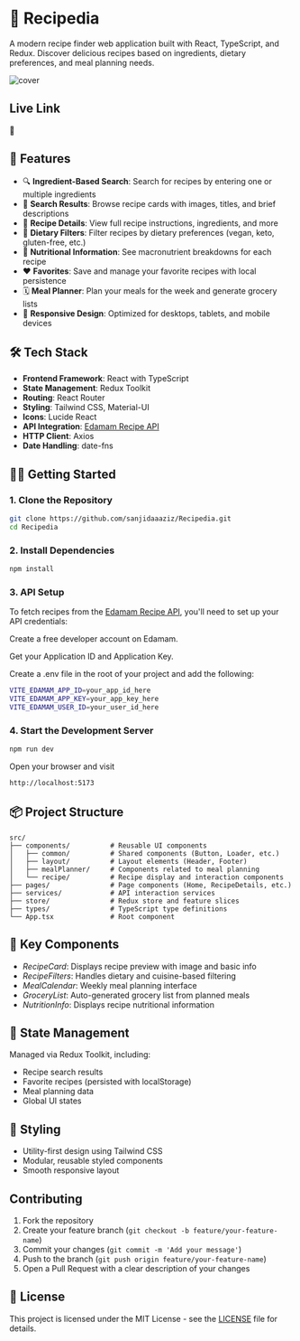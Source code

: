 # 🍳 Recipedia

A modern recipe finder web application built with React, TypeScript, and Redux. Discover delicious recipes based on ingredients, dietary preferences, and meal planning needs.

![cover](https://github.com/user-attachments/assets/75e97b67-76f4-48ec-a7dc-bcd5e5f51174)


## Live Link

🔗

## 🚀 Features

- 🔍 **Ingredient-Based Search**: Search for recipes by entering one or multiple ingredients
- 📄 **Search Results**: Browse recipe cards with images, titles, and brief descriptions
- 📖 **Recipe Details**: View full recipe instructions, ingredients, and more
- 🌿 **Dietary Filters**: Filter recipes by dietary preferences (vegan, keto, gluten-free, etc.)
- 🍎 **Nutritional Information**: See macronutrient breakdowns for each recipe
- ❤️ **Favorites**: Save and manage your favorite recipes with local persistence
- 🗓 **Meal Planner**: Plan your meals for the week and generate grocery lists
- 📱 **Responsive Design**: Optimized for desktops, tablets, and mobile devices

## 🛠 Tech Stack

- **Frontend Framework**: React with TypeScript
- **State Management**: Redux Toolkit
- **Routing**: React Router
- **Styling**: Tailwind CSS, Material-UI
- **Icons**: Lucide React
- **API Integration**: [Edamam Recipe API](https://developer.edamam.com/)
- **HTTP Client**: Axios
- **Date Handling**: date-fns

## 🏃‍♂ Getting Started

### 1. Clone the Repository

```bash
git clone https://github.com/sanjidaaaziz/Recipedia.git
cd Recipedia
```

### 2. Install Dependencies

```bash
npm install
```

### 3. API Setup

To fetch recipes from the [Edamam Recipe API](https://developer.edamam.com/), you'll need to set up your API credentials:

Create a free developer account on Edamam.

Get your Application ID and Application Key.

Create a .env file in the root of your project and add the following:

```bash
VITE_EDAMAM_APP_ID=your_app_id_here
VITE_EDAMAM_APP_KEY=your_app_key_here
VITE_EDAMAM_USER_ID=your_user_id_here
```

### 4. Start the Development Server

```bash
npm run dev
```

Open your browser and visit

```bash
http://localhost:5173
```

## 📦 Project Structure
```
src/
├── components/          # Reusable UI components
│   ├── common/          # Shared components (Button, Loader, etc.)
│   ├── layout/          # Layout elements (Header, Footer)
│   ├── mealPlanner/     # Components related to meal planning
│   └── recipe/          # Recipe display and interaction components
├── pages/               # Page components (Home, RecipeDetails, etc.)
├── services/            # API interaction services
├── store/               # Redux store and feature slices
├── types/               # TypeScript type definitions
└── App.tsx              # Root component
```
## 🔑 Key Components

- _RecipeCard_: Displays recipe preview with image and basic info
- _RecipeFilters_: Handles dietary and cuisine-based filtering
- _MealCalendar_: Weekly meal planning interface
- _GroceryList_: Auto-generated grocery list from planned meals
- _NutritionInfo_: Displays recipe nutritional information

## 🔄 State Management

Managed via Redux Toolkit, including:

- Recipe search results
- Favorite recipes (persisted with localStorage)
- Meal planning data
- Global UI states

## 🎨 Styling

- Utility-first design using Tailwind CSS
- Modular, reusable styled components
- Smooth responsive layout

## Contributing

1. Fork the repository
2. Create your feature branch (`git checkout -b feature/your-feature-name`)
3. Commit your changes (`git commit -m 'Add your message'`)
4. Push to the branch (`git push origin feature/your-feature-name`)
5. Open a Pull Request with a clear description of your changes

## 📝 License

This project is licensed under the MIT License - see the [LICENSE](LICENSE) file for details.
